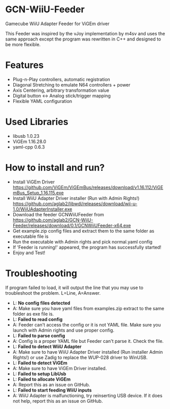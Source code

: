 # GCN-WiiU-Feeder
Gamecube WiiU Adapter Feeder for ViGEm driver

This Feeder was inspired by the vJoy implementation by m4sv and uses the same approach except the program was rewritten in C++ and designed to be more flexible.

# Features
* Plug-n-Play controllers, automatic registration
* Diagonal Stretching to emulate N64 controllers + power
* Axis Centering, arbitrary transformation value
* Digital button <-> Analog stick/trigger mapping
* Flexible YAML configuration

# Used Libraries
* libusb 1.0.23
* ViGEm 1.16.28.0
* yaml-cpp 0.6.3

# How to install and run?
* Install ViGEm Driver https://github.com/ViGEm/ViGEmBus/releases/download/v1.16.112/ViGEmBus_Setup_1.16.115.exe
* Install WiiU Adapter Driver installer (Run with Admin Rights!) https://github.com/aglab2/libwdi/releases/download/wii-u-1.0/WiiUAdapterInstaller.exe
* Download the feeder GCNWiiUFeeder from https://github.com/aglab2/GCN-WiiU-Feeder/releases/download/0.1/GCNWiiUFeeder-x64.exe
* Get example.zip config files and extract them to the same folder as executable file is
* Run the executable with Admin rights and pick normal.yaml config
* If 'Feeder is running!' appeared, the program has successfully started!
* Enjoy and Test!

# Troubleshooting
If program failed to load, it will output the line that you may use to troubleshoot the problem. L=Line, A=Answer.
* L: **No config files detected**
* A: Make sure you have yaml files from examples.zip extract to the same folder as exe file is.
* L: **Failed to read config**
* A: Feeder can't access the config or it is not YAML file. Make sure you launch with Admin rights and use proper config.
* L: **Failed to parse config**
* A: Config is a proper YAML file but Feeder can't parse it. Check the file.
* L: **Failed to detect WiiU Adapter**
* A: Make sure to have WiiU Adapter Driver installed (Run installer Admin Rights!) or use Zadig to replace the WUP-028 driver to WinUSB.
* L: **Failed to detect ViGEm**
* A: Make sure to have ViGEm Driver installed.
* L: **Failed to setup LibUsb**
* L: **Failed to allocate ViGEm**
* A: Report this as an issue on GitHub.
* L: **Failed to start feeding WiiU inputs**
* A: WiiU Adapter is malfunctioning, try reinserting USB device. If it does not help, report this as an issue on GitHub.
